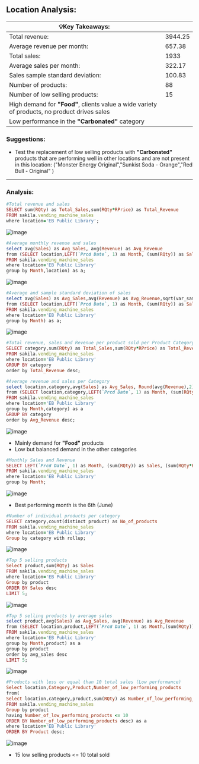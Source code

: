 ## Location Analysis:

| 💡Key Takeaways:| |  
|-----------------|:-------------|   
|Total revenue:|3944.25| 
|Average revenue per month:|657.38| 
|Total sales:|1933| 
|Average sales per month:|322.17| 
|Sales sample standard deviation:|100.83| - High due to operating half days on March.
|Number of products:|88| 
|Number of low selling products:|15|
|High demand for **"Food"**, clients value a wide variety of products, no product drives sales|
|Low performance in the **"Carbonated"** category|

### Suggestions:

- Test the replacement of low selling products with **"Carbonated"** products that are performing well in other locations and are not present in this location: ("Monster Energy Original","Sunkist Soda - Orange","Red Bull - Original" )
---

### Analysis:

```ruby
#Total revenue and sales
SELECT sum(RQty) as Total_Sales,sum(RQty*RPrice) as Total_Revenue
FROM sakila.vending_machine_sales
where location='EB Public Library';
```
![image](https://user-images.githubusercontent.com/69303154/209830246-70f803a2-1d57-4f54-8ef8-733768f351d3.png)

```ruby
#Average monthly revenue and sales
select avg(Sales) as Avg_Sales, avg(Revenue) as Avg_Revenue
from (SELECT location,LEFT(`Prcd Date`, 1) as Month, (sum(RQty)) as Sales, (sum(RQty*RPrice)) as Revenue
FROM sakila.vending_machine_sales
where location='EB Public Library'
group by Month,location) as a;
```
![image](https://user-images.githubusercontent.com/69303154/209830356-6d9906aa-c18f-4801-a15d-9e22d9a6df09.png)

```ruby
#Average and sample standard deviation of sales
select avg(Sales) as Avg_Sales,avg(Revenue) as Avg_Revenue,sqrt(var_samp(Sales)) as Sample_standard_deviation
from (SELECT location,LEFT(`Prcd Date`, 1) as Month, (sum(RQty)) as Sales, (sum(RQty*RPrice)) as Revenue
FROM sakila.vending_machine_sales
where location='EB Public Library'
group by Month) as a;
```
![image](https://user-images.githubusercontent.com/69303154/209830728-82704909-56cf-43b1-bb84-bc54b29eda8b.png)

```ruby
#Total revenue, sales and Revenue per product sold per Product Category
SELECT category,sum(RQty) as Total_Sales,sum(RQty*RPrice) as Total_Revenue,Round(sum(RQty*RPrice)/sum(RQty),2) as Marginal_Revenue
FROM sakila.vending_machine_sales
where location='EB Public Library'
GROUP BY category
order by Total_Revenue desc;
```

```ruby
#Average revenue and sales per Category
select location,category,avg(Sales) as Avg_Sales, Round(avg(Revenue),2) as Avg_Revenue
from (SELECT location,category,LEFT(`Prcd Date`, 1) as Month, (sum(RQty)) as Sales, (sum(RQty*RPrice)) as Revenue
FROM sakila.vending_machine_sales
where location='EB Public Library'
group by Month,category) as a
GROUP BY category
order by Avg_Revenue desc;
```
![image](https://user-images.githubusercontent.com/69303154/209831085-e61b4ebf-f6dd-47de-9b50-5522a6b96218.png)

- Mainly demand for **"Food"** products
- Low but balanced demand in the other categories

```ruby
#Monthly Sales and Revenue
SELECT LEFT(`Prcd Date`, 1) as Month, (sum(RQty)) as Sales, (sum(RQty*RPrice)) as Revenue
FROM sakila.vending_machine_sales
where location='EB Public Library'
group by Month;
```
![image](https://user-images.githubusercontent.com/69303154/209831372-112928ba-6793-453a-a7b6-16facd659d35.png)

- Best performing month is the 6th (June)

```ruby
#Number of individual products per category
SELECT category,count(distinct product) as No_of_products
FROM sakila.vending_machine_sales
where location='EB Public Library'
Group by category with rollup;
```
![image](https://user-images.githubusercontent.com/69303154/209831619-b7b0e4ee-3953-40da-be91-3c4bf9e83110.png)

```ruby
#Top 5 selling products
Select product,sum(RQty) as Sales
FROM sakila.vending_machine_sales
where location='EB Public Library'
Group by product
ORDER BY Sales desc
LIMIT 5;
```
![image](https://user-images.githubusercontent.com/69303154/209831723-73bed996-e3ac-4c13-b7c3-38eab8de1d49.png)

```ruby
#Top 5 selling products by average sales
select product,avg(Sales) as Avg_Sales, avg(Revenue) as Avg_Revenue
from (SELECT location,product,LEFT(`Prcd Date`, 1) as Month,(sum(RQty)) as Sales, (sum(RQty*RPrice)) as Revenue
FROM sakila.vending_machine_sales
where location='EB Public Library'
group by Month,product) as a
group by product
order by avg_sales desc
LIMIT 5;
```
![image](https://user-images.githubusercontent.com/69303154/209831793-2d7febb4-b899-41a5-a27b-4615c7e7accf.png)

```ruby
#Products with less or equal than 10 total sales (Low performance)
Select location,Category,Product,Number_of_low_performing_products
from(
Select location,category,product,sum(RQty) as Number_of_low_performing_products
FROM sakila.vending_machine_sales
Group by product
having Number_of_low_performing_products <= 10
ORDER BY Number_of_low_performing_products desc) as a
where location='EB Public Library'
ORDER BY Product desc;
```
![image](https://user-images.githubusercontent.com/69303154/209831955-56d24d3c-4818-4ecb-99d6-1f22164f0b19.png)

- 15 low selling products <= 10 total sold
